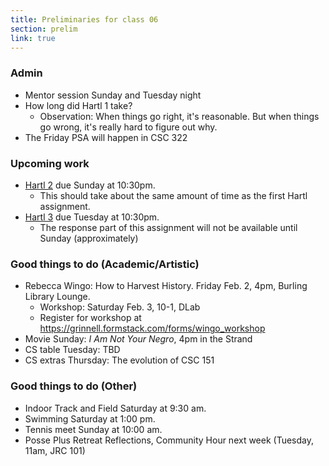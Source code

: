 ```yaml
---
title: Preliminaries for class 06
section: prelim
link: true
---
```

### Admin

* Mentor session Sunday and Tuesday night
* How long did Hartl 1 take?
    * Observation: When things go right, it's reasonable.  But when things
      go wrong, it's really hard to figure out why.
* The Friday PSA will happen in CSC 322

### Upcoming work

* [Hartl 2](../assignments/hartl-2) due Sunday at 10:30pm.
    * This should take about the same amount of time as the first
      Hartl assignment.
* [Hartl 3](../assignments/hartl-3) due Tuesday at 10:30pm.
    * The response part of this assignment will not be available until
      Sunday (approximately)

### Good things to do (Academic/Artistic)

* Rebecca Wingo: How to Harvest History.  Friday Feb. 2, 4pm, Burling 
  Library Lounge.
    * Workshop: Saturday Feb. 3, 10-1, DLab
    * Register for workshop at <https://grinnell.formstack.com/forms/wingo_workshop>
* Movie Sunday: _I Am Not Your Negro_, 4pm in the Strand
* CS table Tuesday: TBD
* CS extras Thursday: The evolution of CSC 151

### Good things to do (Other)

* Indoor Track and Field Saturday at 9:30 am.
* Swimming Saturday at 1:00 pm.
* Tennis meet Sunday at 10:00 am.
* Posse Plus Retreat Reflections, Community Hour next week (Tuesday,
  11am, JRC 101)

